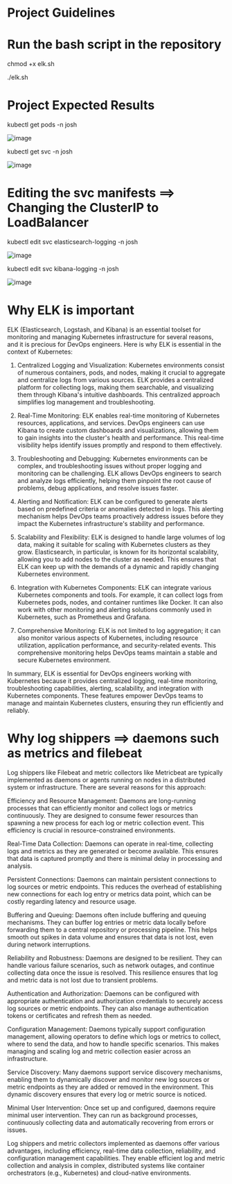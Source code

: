 # Project Guidelines 

# Run the bash script in the repository 

chmod +x elk.sh 

./elk.sh 

# Project Expected Results 

kubectl get pods -n josh 

![image](https://github.com/joshking1/elk-logs-metrics-monitoring/assets/88409463/24ea253e-5e29-43c3-8457-0bbbd2f6acc6)

kubectl get svc -n josh

![image](https://github.com/joshking1/elk-logs-metrics-monitoring/assets/88409463/d38403a1-7ec6-4281-98b2-f20eb7451e7f)

# Editing the svc manifests ==> Changing the ClusterIP to LoadBalancer 

kubectl edit svc elasticsearch-logging -n josh

![image](https://github.com/joshking1/elk-logs-metrics-monitoring/assets/88409463/db81a2a1-908c-4307-9804-b5e00cd68a1a)

kubectl edit svc kibana-logging -n josh

![image](https://github.com/joshking1/elk-logs-metrics-monitoring/assets/88409463/6613c7f1-332b-45ce-baeb-f5a532dc3f30)

# Why ELK is important 
ELK (Elasticsearch, Logstash, and Kibana) is an essential toolset for monitoring and managing Kubernetes infrastructure for several reasons, and it is precious for DevOps engineers. Here is why ELK is essential in the context of Kubernetes:

1.	Centralized Logging and Visualization: Kubernetes environments consist of numerous containers, pods, and nodes, making it crucial to aggregate and centralize logs from various sources. ELK provides a centralized platform for collecting logs, making them searchable, and visualizing them through Kibana's intuitive dashboards. This centralized approach simplifies log management and troubleshooting.
   
3.	Real-Time Monitoring: ELK enables real-time monitoring of Kubernetes resources, applications, and services. DevOps engineers can use Kibana to create custom dashboards and visualizations, allowing them to gain insights into the cluster's health and performance. This real-time visibility helps identify issues promptly and respond to them effectively.
   
5.	Troubleshooting and Debugging: Kubernetes environments can be complex, and troubleshooting issues without proper logging and monitoring can be challenging. ELK allows DevOps engineers to search and analyze logs efficiently, helping them pinpoint the root cause of problems, debug applications, and resolve issues faster.
   
7.	Alerting and Notification: ELK can be configured to generate alerts based on predefined criteria or anomalies detected in logs. This alerting mechanism helps DevOps teams proactively address issues before they impact the Kubernetes infrastructure's stability and performance.
   
9.	Scalability and Flexibility: ELK is designed to handle large volumes of log data, making it suitable for scaling with Kubernetes clusters as they grow. Elasticsearch, in particular, is known for its horizontal scalability, allowing you to add nodes to the cluster as needed. This ensures that ELK can keep up with the demands of a dynamic and rapidly changing Kubernetes environment.
    
11.	Integration with Kubernetes Components: ELK can integrate various Kubernetes components and tools. For example, it can collect logs from Kubernetes pods, nodes, and container runtimes like Docker. It can also work with other monitoring and alerting solutions commonly used in Kubernetes, such as Prometheus and Grafana.
    
13.	Comprehensive Monitoring: ELK is not limited to log aggregation; it can also monitor various aspects of Kubernetes, including resource utilization, application performance, and security-related events. This comprehensive monitoring helps DevOps teams maintain a stable and secure Kubernetes environment.
    
In summary, ELK is essential for DevOps engineers working with Kubernetes because it provides centralized logging, real-time monitoring, troubleshooting capabilities, alerting, scalability, and integration with Kubernetes components. These features empower DevOps teams to manage and maintain Kubernetes clusters, ensuring they run efficiently and reliably.

# Why log shippers ==> daemons such as metrics and filebeat 

Log shippers like Filebeat and metric collectors like Metricbeat are typically implemented as daemons or agents running on nodes in a distributed system or infrastructure. There are several reasons for this approach:

Efficiency and Resource Management: Daemons are long-running processes that can efficiently monitor and collect logs or metrics continuously. They are designed to consume fewer resources than spawning a new process for each log or metric collection event. This efficiency is crucial in resource-constrained environments.

Real-Time Data Collection: Daemons can operate in real-time, collecting logs and metrics as they are generated or become available. This ensures that data is captured promptly and there is minimal delay in processing and analysis.

Persistent Connections: Daemons can maintain persistent connections to log sources or metric endpoints. This reduces the overhead of establishing new connections for each log entry or metrics data point, which can be costly regarding latency and resource usage.

Buffering and Queuing: Daemons often include buffering and queuing mechanisms. They can buffer log entries or metric data locally before forwarding them to a central repository or processing pipeline. This helps smooth out spikes in data volume and ensures that data is not lost, even during network interruptions.

Reliability and Robustness: Daemons are designed to be resilient. They can handle various failure scenarios, such as network outages, and continue collecting data once the issue is resolved. This resilience ensures that log and metric data is not lost due to transient problems.

Authentication and Authorization: Daemons can be configured with appropriate authentication and authorization credentials to securely access log sources or metric endpoints. They can also manage authentication tokens or certificates and refresh them as needed.

Configuration Management: Daemons typically support configuration management, allowing operators to define which logs or metrics to collect, where to send the data, and how to handle specific scenarios. This makes managing and scaling log and metric collection easier across an infrastructure.

Service Discovery: Many daemons support service discovery mechanisms, enabling them to dynamically discover and monitor new log sources or metric endpoints as they are added or removed in the environment. This dynamic discovery ensures that every log or metric source is noticed.

Minimal User Intervention: Once set up and configured, daemons require minimal user intervention. They can run as background processes, continuously collecting data and automatically recovering from errors or issues.

Log shippers and metric collectors implemented as daemons offer various advantages, including efficiency, real-time data collection, reliability, and configuration management capabilities. They enable efficient log and metric collection and analysis in complex, distributed systems like container orchestrators (e.g., Kubernetes) and cloud-native environments.



